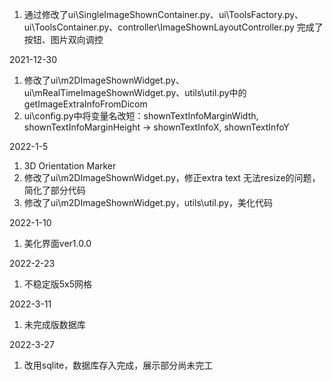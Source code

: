 1. 通过修改了ui\SingleImageShownContainer.py、ui\ToolsFactory.py、ui\ToolsContainer.py、controller\ImageShownLayoutController.py 完成了按钮、图片双向调控

2021-12-30
1. 修改了ui\m2DImageShownWidget.py、ui\mRealTimeImageShownWidget.py、utils\util.py中的getImageExtraInfoFromDicom
2. ui\config.py中将变量名改短：shownTextInfoMarginWidth, shownTextInfoMarginHeight  -> shownTextInfoX, shownTextInfoY

2022-1-5
1. 3D Orientation Marker
2. 修改了ui\m2DImageShownWidget.py，修正extra text 无法resize的问题，简化了部分代码
3. 修改了ui\m2DImageShownWidget.py，utils\util.py，美化代码

2022-1-10
1. 美化界面ver1.0.0

2022-2-23
1. 不稳定版5x5网格

2022-3-11
1. 未完成版数据库

2022-3-27
1. 改用sqlite，数据库存入完成，展示部分尚未完工